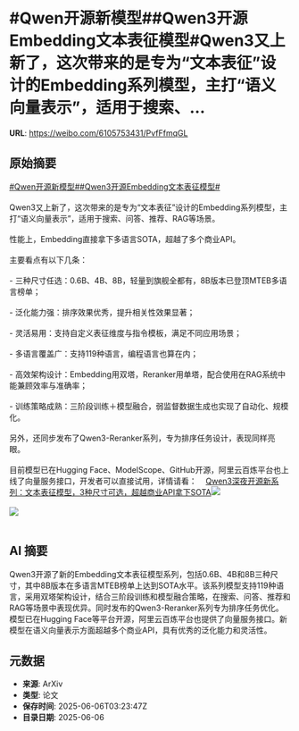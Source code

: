 # #Qwen开源新模型##Qwen3开源Embedding文本表征模型#Qwen3又上新了，这次带来的是专为“文本表征”设计的Embedding系列模型，主打“语义向量表示”，适用于搜索、...

**URL**: https://weibo.com/6105753431/PvfFfmqGL

## 原始摘要

<a href="https://m.weibo.cn/search?containerid=231522type%3D1%26t%3D10%26q%3D%23Qwen%E5%BC%80%E6%BA%90%E6%96%B0%E6%A8%A1%E5%9E%8B%23&amp;extparam=%23Qwen%E5%BC%80%E6%BA%90%E6%96%B0%E6%A8%A1%E5%9E%8B%23" data-hide=""><span class="surl-text">#Qwen开源新模型#</span></a><a href="https://m.weibo.cn/search?containerid=231522type%3D1%26t%3D10%26q%3D%23Qwen3%E5%BC%80%E6%BA%90Embedding%E6%96%87%E6%9C%AC%E8%A1%A8%E5%BE%81%E6%A8%A1%E5%9E%8B%23&amp;extparam=%23Qwen3%E5%BC%80%E6%BA%90Embedding%E6%96%87%E6%9C%AC%E8%A1%A8%E5%BE%81%E6%A8%A1%E5%9E%8B%23" data-hide=""><span class="surl-text">#Qwen3开源Embedding文本表征模型#</span></a><br><br>Qwen3又上新了，这次带来的是专为“文本表征”设计的Embedding系列模型，主打“语义向量表示”，适用于搜索、问答、推荐、RAG等场景。<br><br>性能上，Embedding直接拿下多语言SOTA，超越了多个商业API。<br><br>主要看点有以下几条：<br><br>- 三种尺寸任选：0.6B、4B、8B，轻量到旗舰全都有，8B版本已登顶MTEB多语言榜单；<br><br>- 泛化能力强：排序效果优秀，提升相关性效果显著；<br><br>- 灵活易用：支持自定义表征维度与指令模板，满足不同应用场景；<br><br>- 多语言覆盖广：支持119种语言，编程语言也算在内；<br><br>- 高效架构设计：Embedding用双塔，Reranker用单塔，配合使用在RAG系统中能兼顾效率与准确率；<br><br>- 训练策略成熟：三阶段训练＋模型融合，弱监督数据生成也实现了自动化、规模化。<br><br>另外，还同步发布了Qwen3-Reranker系列，专为排序任务设计，表现同样亮眼。<br><br>目前模型已在Hugging Face、ModelScope、GitHub开源，阿里云百炼平台也上线了向量服务接口，开发者可以直接试用，详情请看：<a href="https://weibo.cn/sinaurl?u=https%3A%2F%2Fmp.weixin.qq.com%2Fs%2Fkw7C7cppQZIWaUcCXpuiNg" data-hide=""><span class="url-icon"><img style="width: 1rem;height: 1rem" src="https://h5.sinaimg.cn/upload/2015/09/25/3/timeline_card_small_web_default.png" referrerpolicy="no-referrer"></span><span class="surl-text">Qwen3深夜开源新系列：文本表征模型，3种尺寸可选，超越商业API拿下SOTA</span></a><img style="" src="https://tvax1.sinaimg.cn/large/006Fd7o3gy1i25edf6i04j30xc0e7gpi.jpg" referrerpolicy="no-referrer"><br><br><img style="" src="https://tvax3.sinaimg.cn/large/006Fd7o3gy1i25edgtlccj30u00r745a.jpg" referrerpolicy="no-referrer"><br><br>

## AI 摘要

Qwen3开源了新的Embedding文本表征模型系列，包括0.6B、4B和8B三种尺寸，其中8B版本在多语言MTEB榜单上达到SOTA水平。该系列模型支持119种语言，采用双塔架构设计，结合三阶段训练和模型融合策略，在搜索、问答、推荐和RAG等场景中表现优异。同时发布的Qwen3-Reranker系列专为排序任务优化。模型已在Hugging Face等平台开源，阿里云百炼平台也提供了向量服务接口。新模型在语义向量表示方面超越多个商业API，具有优秀的泛化能力和灵活性。

## 元数据

- **来源**: ArXiv
- **类型**: 论文
- **保存时间**: 2025-06-06T03:23:47Z
- **目录日期**: 2025-06-06
